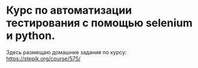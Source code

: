 # Курс по автоматизации тестирования с помощью selenium и python.
Здесь размещаю домашние задания по курсу: https://stepik.org/course/575/
